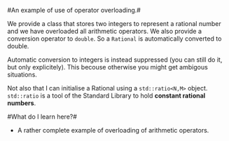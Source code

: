 #An example of use of operator overloading.#

We provide a class that stores two integers to represent a rational
number and we have overloaded all arithmetic operators. We also
provide a conversion operator to `double`. So a `Rational` is automatically converted to double.

Automatic conversion to integers is instead suppressed (you can still
do it, but only explicitely). This becouse otherwise you might get
ambigous situations.

Not also that I can initialise a Rational using a `std::ratio<N,M>`
object. `std::ratio` is a tool of the Standard Library to hold
**constant rational numbers**.

#What do I learn here?#
- A rather complete example of overloading of arithmetic operators.

